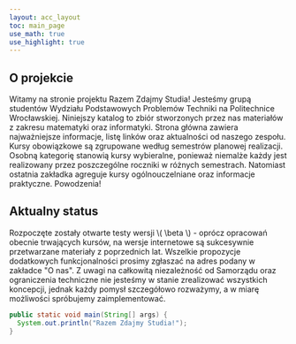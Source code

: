 ```yaml
---
layout: acc_layout
toc: main_page
use_math: true
use_highlight: true
---
```


O projekcie
---

Witamy na stronie projektu Razem Zdajmy Studia! Jesteśmy grupą studentów Wydziału Podstawowych Problemów Techniki na Politechnice Wrocławskiej. Niniejszy katalog to zbiór stworzonych przez nas materiałów z zakresu matematyki oraz informatyki. Strona główna zawiera najważniejsze informacje, listę linków oraz aktualności od naszego zespołu. Kursy obowiązkowe są zgrupowane według semestrów planowej realizacji. Osobną kategorię stanowią kursy wybieralne, ponieważ niemalże każdy jest realizowany przez poszczególne roczniki w różnych semestrach. Natomiast ostatnia zakładka agreguje kursy ogólnouczelniane oraz informacje praktyczne. Powodzenia!

Aktualny status
---

Rozpoczęte zostały otwarte testy wersji \\( \beta \\) - oprócz opracowań obecnie trwających kursów, na wersje internetowe są sukcesywnie przetwarzane materiały z poprzednich lat. Wszelkie propozycje dodatkowych funkcjonalności prosimy zgłaszać na adres podany w zakładce "O nas". Z uwagi na całkowitą niezależność od Samorządu oraz ograniczenia techniczne nie jesteśmy w stanie zrealizować wszystkich koncepcji, jednak każdy pomysł szczegółowo rozważymy, a w miarę możliwości spróbujemy zaimplementować.

```java
public static void main(String[] args) {
  System.out.println("Razem Zdajmy Studia!");
}
```
